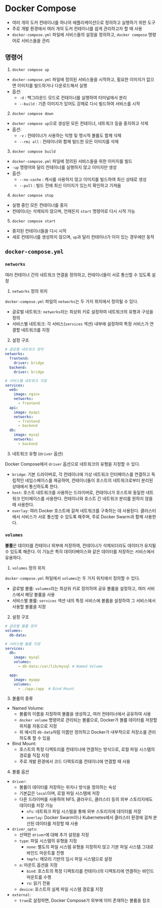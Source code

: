 # Docker Compose

- 여러 개의 도커 컨테이너를 하나의 애플리케이션으로 정의하고 실행하기 위한 도구
- 주로 개발 환경에서 여러 개의 도커 컨테이너를 쉽게 관리하고자 할 때 사용
- `docker-compose.yml` 파일에 서비스들의 설정을 정의하고, `docker compose` 명령어로 서비스들을 관리

## 명령어

1. `docker compose up`

- `docker-compose.yml` 파일에 정의된 서비스들을 시작하고, 필요한 이미지가 없으면 이미지를 빌드하거나 다운로드해서 실행
- 옵션:
    - `-d` : 백그라운드 모드로 컨테이너를 실행하여 터미널에서 분리
    - `--build` : 기존 이미지가 있어도 강제로 다시 빌드하여 서비스를 시작

2. `docker compose down`

- `docker compose up`으로 생성된 모든 컨테이너, 네트워크 등을 중지하고 삭제
- 옵션:
    - `-v` : 컨테이너가 사용하는 익명 및 명시적 볼륨도 함께 삭제
    - `--rmi all` : 컨테이너와 함께 빌드한 모든 이미지를 삭제

3. `docker compose build`

- `docker-compose.yml` 파일에 정의된 서비스들을 위한 이미지를 빌드
- `-up` 명령어와 달리 컨테이너를 실행하지 않고 이미지만 생성
- 옵션:
    - `--no-cache` : 캐시를 사용하지 않고 이미지를 빌드하여 최신 상태로 생성
    - `--pull` : 빌드 전에 최신 이미지가 있는지 확인하고 가져옴


4. `docker compose stop`

- 실행 중인 모든 컨테이너를 중지
- 컨테이너는 삭제되지 않으며, 언제든지 `start` 명령어로 다시 시작 가능

5. `docker compose start`

- 중지된 컨테이너들을 다시 시작
- 새로 컨테이너를 생성하지 않으며, `up`과 달리 컨테이너가 이미 있는 경우에만 동작

## `docker-compose.yml`

### `networks`

여러 컨테이너 간의 네트워크 연결을 정의하고, 컨테이너들이 서로 통신할 수 있도록 설정

1. `networks` 정의 위치

`docker-compose.yml` 파일의 `networks`는 두 가지 위치에서 정의될 수 있다.

- 글로벌 네트워크: `networks`라는 최상위 키로 설정하여 네트워크의 유형과 구성을 정의
- 서비스별 네트워크: 각 서비스(`services` 섹션) 내부에 설정하여 특정 서비스가 연결할 네트워크를 지정

2. 설정 구조

```yaml
# 글로벌 네트워크 정의
networks:
  frontend:
    driver: bridge
  backend:
    driver: bridge

# 서비스별 네트워크 지정
services:
  web:
    image: nginx
    networks:
      - frontend
  api:
    image: myapi
    networks:
      - frontend
      - backend
  db:
    image: mysql
    networks:
      - backend
```

3. 네트워크 유형 (`driver` 옵션)

Docker Compose에서 `driver` 옵션으로 네트워크의 유형을 지정할 수 있다.

- `bridge`: 기본 드라이버로, 각 컨테이너에 가상 네트워크 인터페이스를 연결하고 독립적인 네임스페이스를 제공하여, 컨테이너들이 호스트의 네트워크로부터 분리된 상태에서 통신하도록 한다.
- `host`: 호스트 네트워크를 사용하는 드라이버로, 컨테이너가 호스트와 동일한 네트워크 인터페이스를 사용한다. 컨테이너와 호스트 간 네트워크 분리를 원하지 않을 때 사용한다.
- `overlay`: 여러 Docker 호스트에 걸쳐 네트워크를 구축하는 데 사용된다. 클러스터에서 서비스가 서로 통신할 수 있도록 해주며, 주로 Docker Swarm과 함께 사용한다.

### `volumes`

**볼륨**은 데이터를 컨테이너 외부에 저장하여, 컨테이너가 삭제되더라도 데이터가 유지될 수 있도록 해준다. 이 기능은 특히 데이터베이스와 같은 데이터를 저장하는 서비스에서 유용하다.

1. `volumes` 정의 위치

`docker-compose.yml` 파일에서 `volumes`는 두 가지 위치에서 정의할 수 있다.

- 글로벌 볼륨: `volumes`라는 최상위 키로 정의하여 공유 볼륨을 설정하고, 여러 서비스에서 해당 볼륨을 사용
- 서비스별 볼륨: `services` 섹션 내의 특정 서비스에 볼륨을 설정하여 그 서비스에서 사용할 볼륨을 지정

2. 설정 구조

```yaml
# 글로벌 볼륨 정의
volumes:
  db-data:

# 서비스별 볼륨 지정
services:
  db:
    image: mysql
    volumes:
      - db-data:/var/lib/mysql # Named Volume

  app:
    image: myapp
    volumes:
      - ./app:/app  # Bind Mount
```

3. 볼륨의 종류

- Named Volume:
    - 볼륨의 이름을 지정하여 볼륨을 생성하고, 여러 컨테이너에서 공유하여 사용
    - `docker volume` 명령어로 관리되는 볼륨으로, Docker가 볼륨 데이터를 저장할 위치를 자동으로 지정
    - 위 예시의 `db-data`처럼 이름만 정의하고 Docker가 내부적으로 저장소를 관리하도록 할 수 있음
- Bind Mount:
    - 호스트의 특정 디렉토리를 컨테이너에 연결하는 방식으로, 로컬 파일 시스템의 경로를 직접 지정
    - 주로 개발 환경에서 코드 디렉토리를 컨테이너에 연결할 때 사용

4. 볼륨 옵션

- `driver`:
    - 볼륨이 데이터를 저장하는 위치나 방식을 정의하는 속성
    - 기본값은 `local`이며, 로컬 파일 시스템에 저장
    - 다른 드라이버를 사용하여 NFS, 클라우드, 클러스터 등의 외부 스토리지에도 데이터를 저장 가능
        - `nfs`: 네트워크 파일 시스템을 통해 외부 스토리지에 데이터를 저장
        - `overlay`: Docker Swarm이나 Kubernetes에서 클러스터 환경에 걸쳐 분산된 데이터를 저장할 때 사용
- `driver_opts`:
    - 선택한 `driver`에 대해 추가 설정을 지정
    - `type`: 파일 시스템의 유형을 지정
        - `none`: 별도의 파일 시스템 유형을 지정하지 않고 기본 파일 시스템 그대로 바인드 마운트를 진행
        - `tmpfs`: 메모리 기반의 임시 파일 시스템으로 설정
    - `o`: 마운트 옵션을 지정
        - `bind`: 호스트의 특정 디렉토리를 컨테이너의 디렉토리에 연결하는 바인드 마운트를 수행
        - `ro`: 읽기 전용
    - `device`: 호스트의 실제 파일 시스템 경로를 지정
- `external`:
    - `true`로 설정하면, Docker Compose가 외부에 이미 존재하는 볼륨을 참조
